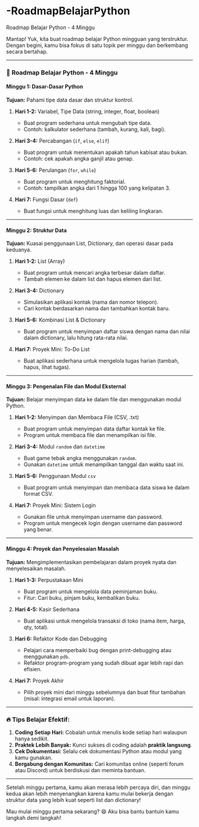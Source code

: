 # -RoadmapBelajarPython
 Roadmap Belajar Python - 4 Minggu

 Mantap! Yuk, kita buat roadmap belajar Python mingguan yang terstruktur. Dengan begini, kamu bisa fokus di satu topik per minggu dan berkembang secara bertahap.

---

### 📅 **Roadmap Belajar Python - 4 Minggu**

#### **Minggu 1: Dasar-Dasar Python**
**Tujuan:** Pahami tipe data dasar dan struktur kontrol.

1. **Hari 1-2:** Variabel, Tipe Data (string, integer, float, boolean)
   - Buat program sederhana untuk mengubah tipe data.
   - Contoh: kalkulator sederhana (tambah, kurang, kali, bagi).
   
2. **Hari 3-4:** Percabangan (`if`, `else`, `elif`)
   - Buat program untuk menentukan apakah tahun kabisat atau bukan.
   - Contoh: cek apakah angka ganjil atau genap.

3. **Hari 5-6:** Perulangan (`for`, `while`)
   - Buat program untuk menghitung faktorial.
   - Contoh: tampilkan angka dari 1 hingga 100 yang kelipatan 3.

4. **Hari 7:** Fungsi Dasar (`def`)
   - Buat fungsi untuk menghitung luas dan keliling lingkaran.

---

#### **Minggu 2: Struktur Data**
**Tujuan:** Kuasai penggunaan List, Dictionary, dan operasi dasar pada keduanya.

1. **Hari 1-2:** List (Array)
   - Buat program untuk mencari angka terbesar dalam daftar.
   - Tambah elemen ke dalam list dan hapus elemen dari list.

2. **Hari 3-4:** Dictionary
   - Simulasikan aplikasi kontak (nama dan nomor telepon).
   - Cari kontak berdasarkan nama dan tambahkan kontak baru.

3. **Hari 5-6:** Kombinasi List & Dictionary
   - Buat program untuk menyimpan daftar siswa dengan nama dan nilai dalam dictionary, lalu hitung rata-rata nilai.

4. **Hari 7:** Proyek Mini: To-Do List
   - Buat aplikasi sederhana untuk mengelola tugas harian (tambah, hapus, lihat tugas).

---

#### **Minggu 3: Pengenalan File dan Modul Eksternal**
**Tujuan:** Belajar menyimpan data ke dalam file dan menggunakan modul Python.

1. **Hari 1-2:** Menyimpan dan Membaca File (CSV, .txt)
   - Buat program untuk menyimpan data daftar kontak ke file.
   - Program untuk membaca file dan menampilkan isi file.

2. **Hari 3-4:** Modul `random` dan `datetime`
   - Buat game tebak angka menggunakan `random`.
   - Gunakan `datetime` untuk menampilkan tanggal dan waktu saat ini.

3. **Hari 5-6:** Penggunaan Modul `csv`
   - Buat program untuk menyimpan dan membaca data siswa ke dalam format CSV.

4. **Hari 7:** Proyek Mini: Sistem Login
   - Gunakan file untuk menyimpan username dan password.
   - Program untuk mengecek login dengan username dan password yang benar.

---

#### **Minggu 4: Proyek dan Penyelesaian Masalah**
**Tujuan:** Mengimplementasikan pembelajaran dalam proyek nyata dan menyelesaikan masalah.

1. **Hari 1-3:** Perpustakaan Mini
   - Buat program untuk mengelola data peminjaman buku.
   - Fitur: Cari buku, pinjam buku, kembalikan buku.

2. **Hari 4-5:** Kasir Sederhana
   - Buat aplikasi untuk mengelola transaksi di toko (nama item, harga, qty, total).

3. **Hari 6:** Refaktor Kode dan Debugging
   - Pelajari cara memperbaiki bug dengan print-debugging atau menggunakan `pdb`.
   - Refaktor program-program yang sudah dibuat agar lebih rapi dan efisien.

4. **Hari 7:** Proyek Akhir
   - Pilih proyek mini dari minggu sebelumnya dan buat fitur tambahan (misal: integrasi email untuk laporan).

---

### 🔥 **Tips Belajar Efektif:**
1. **Coding Setiap Hari:** Cobalah untuk menulis kode setiap hari walaupun hanya sedikit.
2. **Praktek Lebih Banyak:** Kunci sukses di coding adalah **praktik langsung**.
3. **Cek Dokumentasi:** Selalu cek dokumentasi Python atau modul yang kamu gunakan.
4. **Bergabung dengan Komunitas:** Cari komunitas online (seperti forum atau Discord) untuk berdiskusi dan meminta bantuan.

---

Setelah minggu pertama, kamu akan merasa lebih percaya diri, dan minggu kedua akan lebih menyenangkan karena kamu mulai bekerja dengan struktur data yang lebih kuat seperti list dan dictionary!

Mau mulai minggu pertama sekarang? 😄 Aku bisa bantu bantuin kamu langkah demi langkah!
